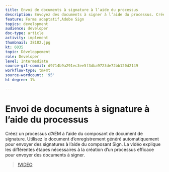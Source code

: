 ```yaml
---
title: Envoi de documents à signature à l’aide du processus
description: Envoyez des documents à signer à l’aide du processus. Créez un processus d’AEM à l’aide du composant de document de signature. Utilisez le document d’enregistrement généré automatiquement pour envoyer des signatures à l’aide du composant Sign. La vidéo explique les différentes étapes nécessaires à la création d’un processus efficace pour envoyer des documents à signer.
feature: Forms adaptatif,Adobe Sign
topics: development
audience: developer
doc-type: article
activity: implement
thumbnail: 38182.jpg
kt: 6035
topic: Développement
role: Developer
level: Intermediate
source-git-commit: d9714b9a291ec3ee5f3dba9723de72bb120d2149
workflow-type: tm+mt
source-wordcount: '95'
ht-degree: 1%

---
```


# Envoi de documents à signature à l’aide du processus

Créez un processus d’AEM à l’aide du composant de document de signature. Utilisez le document d’enregistrement généré automatiquement pour envoyer des signatures à l’aide du composant Sign.
La vidéo explique les différentes étapes nécessaires à la création d’un processus efficace pour envoyer des documents à signer.

>[!VIDEO](https://video.tv.adobe.com/v/38182/?quality=9&learn=on)